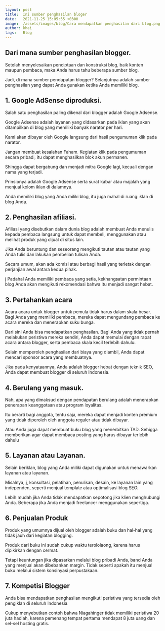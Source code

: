 ```yaml
---
layout: post
title:  Ini sumber penghasilan bloger
date:   2021-11-25 15:05:55 +0300
image:  /assets/images/blog/Cara mendapatkan penghasilan dari blog.png
author: khai
tags:   Blog
---
```


## Dari mana sumber penghasilan blogger.
Setelah menyelesaikan penciptaan dan konstruksi blog, baik konten maupun pembaca, maka Anda harus tahu beberapa sumber blog.

Jadi, di mana sumber pendapatan blogger?
Selanjutnya adalah sumber penghasilan yang dapat Anda gunakan ketika Anda memiliki blog.
## 1. Google AdSense diproduksi.
Salah satu penghasilan paling dikenal dari blogger adalah Google Adsense.

Google Adsense adalah layanan yang didasarkan pada iklan yang akan ditampilkan di blog yang memiliki banyak narator per hari.

Kami akan dibayar oleh Google langsung dari hasil pengumuman klik pada narator.

Jangan membuat kesalahan Faham.
Kegiatan klik pada pengumuman secara pribadi, itu dapat menghasilkan blok akun permanen.

Shingga dapat bergabung dan menjadi mitra Google lagi, kecuali dengan nama yang terjadi.

Prinsipnya adalah Google Adsense serta surat kabar atau majalah yang menjual kolom iklan di dalamnya.

Anda memiliki blog yang Anda miliki blog, itu juga mahal di ruang iklan di blog Anda.

## 2. Penghasilan afiliasi.
Afiliasi yang disebutkan dalam dunia blog adalah membuat Anda menulis kepada pembaca langsung untuk dapat membeli, menggunakan atau melihat produk yang dijual di situs lain.

Jika Anda beruntung dan seseorang mengikuti tautan atau tautan yang Anda tulis dan lakukan pembelian tulisan Anda.

Secara umum, akan ada komisi atau berbagi hasil yang terletak dengan perjanjian awal antara kedua pihak.

ј Padahal Anda memiliki pembaca yang setia, kekhangsatan permintaan blog Anda akan mengikuti rekomendasi bahwa itu menjadi sangat hebat.

## 3. Pertahankan acara
Acara acara untuk blogger untuk pemula tidak harus dalam skala besar. Bagi Anda yang memiliki pembaca, mereka dapat mengundang pembaca ke acara mereka dan menerapkan suku bunga.

Dari sini Anda bisa mendapatkan penghasilan. Bagi Anda yang tidak pernah melakukan peristiwa mereka sendiri, Anda dapat memulai dengan rapat acara antara blogger, serta pembaca skala kecil terlebih dahulu.

Selain memperoleh penghasilan dari biaya yang diambil, Anda dapat mencari sponsor acara yang membuatnya.

Jika pada kenyataannya, Anda adalah blogger hebat dengan teknik SEO, Anda dapat membuat blogger di seluruh Indonesia.

## 4. Berulang yang masuk.
Nah, apa yang dimaksud dengan pendapatan berulang adalah menerapkan penerapan keanggotaan atau program loyalitas.

Itu berarti bagi anggota, tentu saja, mereka dapat menjadi konten premium yang tidak diperoleh oleh anggota reguler atau tidak dibayar.

Atau Anda juga dapat membuat buku blog yang menerbitkan TAD. Sehigga memberikan agar dapat membaca posting yang harus dibayar terlebih dahulu

## 5. Layanan atau Layanan.
Selain beriklan, blog yang Anda miliki dapat digunakan untuk menawarkan layanan atau layanan.

Misalnya, ј, konsultasi, pelatihan, penulisan, desain, ke layanan lain yang independen, seperti menjual template atau optimalisasi blog SEO.

Lebih mudah jika Anda tidak mendapatkan sepotong jika klien menghubungi Anda. Beberapa jika Anda menjadi freelancer menggunakan sepertiga.

## 6. Penjualan Produk
Produk yang umumnya dijual oleh blogger adalah buku dan hal-hal yang tidak jauh dari kegiatan blogging.

Produk dari buku ini sudah cukup waktu terololaong, karena harus dipikirkan dengan cermat.

Tetapi keuntungan jika dipasarkan melalui blog pribadi Anda, band Anda yang menjual akan dibebankan margin. Tidak seperti apakah itu menjual buku melalui sistem konsinyasi perpustakaan.

## 7. Kompetisi Blogger
Anda bisa mendapatkan penghasilan mengikuti peristiwa yang tersedia oleh pengiklan di seluruh Indonesia.

Cukup menyebutkan contoh bahwa Niagahinger tidak memiliki peristiwa 20 juta hadiah, karena pemenang tempat pertama mendapat 8 juta uang dan sel-sel hosting gratis.